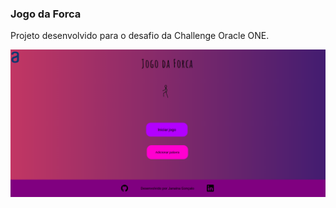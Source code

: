 ### Jogo da Forca

Projeto desenvolvido para o desafio da Challenge Oracle ONE.

![jogodaforca](img/jogodaforca.png)
